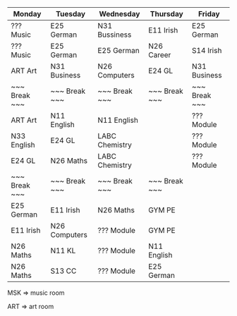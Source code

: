 | Monday              | Tuesday                | Wednesday            | Thursday             | Friday                |
|---------------------|------------------------|----------------------|----------------------|-----------------------|
| ??? Music           | E25 German             | N31 Bussiness        | E11 Irish            | E25 German            |
| ??? Music           | E25 German             | E25 German           | N26 Career           | S14 Irish             |
| ART Art             | N31 Business           | N26 Computers        | E24 GL               | N31 Business          |
| ~~~  Break  ~~~     | ~~~ Break ~~~          | ~~~ Break ~~~        | ~~~ Break ~~~        | ~~~ Break ~~~         |
| ART Art             | N11 English            | N11 English          |                      | ??? Module            |
| N33 English         | E24 GL                 | LABC Chemistry       |                      | ??? Module            |
| E24 GL              | N26 Maths              | LABC Chemistry       |                      | ??? Module            |
| ~~~  Break  ~~~     | ~~~ Break ~~~          | ~~~ Break ~~~        | ~~~ Break ~~~        |                       |
| E25 German          | E11 Irish              | N26 Maths            | GYM PE               |                       |
| E11 Irish           | N26 Computers          | ??? Module           | GYM PE               |                       |
| N26 Maths           | N11 KL                 | ??? Module           | N11 English          |                       |
| N26 Maths           | S13 CC                 | ??? Module           | E25 German           |                       |

MSK => music room

ART => art room
